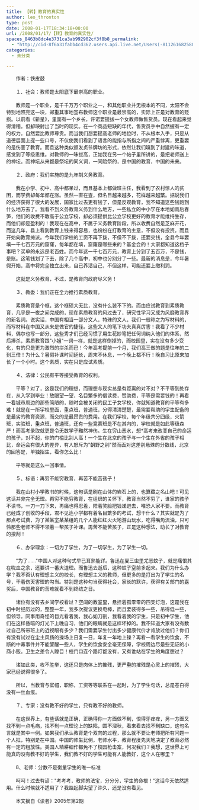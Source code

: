 ```yaml
---
title: 【转】教育的真实性
author: leo_thronton
type: post
date: 2008-01-17T18:34:18+00:00
url: /2008/01/17/【转】教育的真实性/
spaces_8463b8dc4e3731ca3ab992902cf3f8b8_permalink:
  - "http://cid-8f6a31fabb4cd362.users.api.live.net/Users(-8112616825800567966)/Blogs('8F6A31FABB4CD362!102')/Entries('8F6A31FABB4CD362!939')?authkey=yuBuArwciRo%24"
categories:
  - 未分类

---
```

<div id="msgcns!8F6A31FABB4CD362!939" class="bvMsg">
  <div>
    <font size="2">　　作者：铁皮鼓</font>
  </div>
  
  <div>
     
  </div>
  
  <div>
    <font size="2">　　１、社会：教师是太阳底下最崇高的职业。</font>
  </div>
  
  <div>
     
  </div>
  
  <div>
    <font size="2">　　教师是一个职业，是千千万万个职业之一，和其他职业并无根本的不同，太阳不会特别地照亮这一块，郑重其事地宣布教师这个职业是最崇高的，实际上正是对教育的贬损。以前看《新星》，里面有一个乡长，许诺要提拔一个女教师做售货员。现在看起来觉得滑稽，但却映射出了当时的现实。在一个商品短缺的年代，售货员手中自然握有一定的权力，自然要比教师尊贵。而当我们想要提高老师的地位时，不从根本入手，只是从道德层面上提一些口号，不仅使我们看到了语言的能指与所指之间的严重悖离，更重要的是伤害了教育。而且这种类似颁发贞节牌坊的形式，依然让我们嗅到了封建的味道，感觉到了等级思维。对教师的一味拔高，正如我在另一个帖子里所讲的，是把老师送上的神坛，而神坛从来都是祭坛的同义词，一同陪祭的，是中国的教育，中国的未来。</font>
  </div>
  
  <div>
     
  </div>
  
  <div>
    <font size="2">　　２、政府：我们实施的是九年制义务教育。</font>
  </div>
  
  <div>
     
  </div>
  
  <div>
    <font size="2">　　我在小学、初中、高中都呆过，而且基本上都做班主任，我看到了农村惊人的贫困，而学费却每年都在涨。虽然一直在查，但名目越来越多，花样越来越繁。据说我们的经济获得了很大的发展，国家比过去更有钱了，但是反观教育，我不知道这些钱跑到什么地方去了。我看不到义务教育义务到什么地方，一些私立的中小学在本地如雨后春笋，他们的收费不敢高于公立学校，却必须提供比公立学校更好的教育才能维持生存，而他们却是盈利的！我现在在高中，不属于义务教育阶段，所以收费自然是芝麻开花，而这几年，县上看到教育上钱来得容易，也纷纷在打教育的主意，不但没有投资，而且开始向教育摊派。今年我们学校的工资不再下拨，不但不下拨，还要交钱，全县今年要填一千七百万元的窟窿，每年都在填，窟窿是哪些来的？基金会的！大家都知道这档子事吧？买单的永远是老百姓。而今年这一千七百万元，教育上分到了五百万，不是钱，是账。这笔钱划了下去，除了几个高中，初中也分别分了一些。最新的消息是，今年暑假开始，高中将完全独立出来，自已养活自己，不但这样，可能还要上缴利润。</font>
  </div>
  
  <div>
     
  </div>
  
  <div>
    <font size="2">　　这就是义务教育，不过，是教育向政府尽义务！</font>
  </div>
  
  <div>
     
  </div>
  
  <div>
    <font size="2">　　３、教委：我们正在全力推行素质教育。</font>
  </div>
  
  <div>
     
  </div>
  
  <div>
    <font size="2">　　素质教育是个框，这个框硕大无比，没有什么装不下的。而由应试教育到素质教育，几乎是一夜之间完成的，现在素质教育的风过去了，研究性学习又成为风靡教育界的新名词。说实话，中国有相当一部分文人，特殊的文人，我们一般称之为写材料的，而写材料在中国又从来是做官的捷径。这些文人的笔下功夫真真厉害！我看了不少材料，偶尔也写一部分，这些秀才们已经习惯了用生花妙笔把任何词纳入他们的体系，然后捧杀，素质教育跟"小姐"一词一样，就是这样倒掉的，而校园里，实在没有多少变化，有的只是更为激烈的拼杀而已！今年高考提前一个月，我们高三做的题是往年的二到三倍！为什么？暑假补课时间延长，周末不休息，一个晚上都不行！晚自习比原来加长了一个小时。这个素质，实在只是应试素质。</font>
  </div>
  
  <div>
     
  </div>
  
  <div>
    <font size="2">　　４、法律：公民有平等接受教育的权利。</font>
  </div>
  
  <div>
     
  </div>
  
  <div>
    <font size="2">　　平等？对了，这是我们的理想，而理想与现实总是有距离的对不对？不平等到处存在，从入学到毕业！放眼望一望，名目繁多的借读费，赞助费，平等是需要钱的！再看一看城市周边的那些简陋的，随时会被关闭的民工子女学校，你就知道教育的平等有多难！就是在一所学校里面，重点班，普通班，分得清清楚楚，最需要帮助的学生配备的是最劣的教育资源，而交的是最昂贵的费用。在我们学校，每个年级共分四级，火箭班，实验班，重点班，普通班，还有一些竞赛班是不在其内的，学校就是如此等级森严！而高考录取就更是令无数学子黯然神伤。生在穷山恶水，想*高考来改变自己的命运的孩子，对不起，你的门槛比别人高！一个生在北京的孩子与一个生在外省的孩子相比，命运会有很大的差异，有人怒斥为"朝野之别"然而面对这差别悬殊的分数线，北京的回答是，单独招生，看你怎么比！</font>
  </div>
  
  <div>
     
  </div>
  
  <div>
    <font size="2">　　平等就是这么一回事情。</font>
  </div>
  
  <div>
     
  </div>
  
  <div>
    <font size="2">　　５、标语：再穷不能穷教育，再苦不能苦孩子！</font>
  </div>
  
  <div>
     
  </div>
  
  <div>
    <font size="2">　　我在山村小学教书的时候，这句话是刷在山体的岩石上的，也算藏之名山吧！可见这话并非完全无理。再穷不能穷教育，在组织的关怀下，教育当然不穷了，谁家的孩子不读书，一刀一刀下来，再痛也得忍着，陪着笑脸把钱递进去，唯恐人家不要。而教育已经成了创收的手段，君不见连小学都有着名目繁多的考试，想干什么？其实就是为了那点考试费，为了某某室某某组的几个人能红红火火地游山玩水，吃得嘴角流油，只可怜那些老师不得不领着一帮孩子补课。再苦不能苦孩子，正是这种想法，助长了对教育的搜刮！</font>
  </div>
  
  <div>
     
  </div>
  
  <div>
    <font size="2">　　６、办学理念：一切为了学生，为了一切学生，为了学生一切。</font>
  </div>
  
  <div>
     
  </div>
  
  <div>
    <font size="2">　　"为了&#8230;&#8230;"中国人对这种句式早已耳熟能详。鲁迅在夏三虫里尤恶蚊子，就是痛恨其在吮血之余，还要讲一番大道理。而鲁迅去逝后，这种蚊子空前多起来。我们为什么办学？我不否认有理想主义的校长，有理想主义的教师，但更多的是打出为了学生的名号，干着伤天害理的勾当。特别是这种勾当获得社会，家长的默许，获得有关部门的嘉奖后，中国教育的苦难就看不到终结之日。</font>
  </div>
  
  <div>
     
  </div>
  
  <div>
    <font size="2">　　诸位有没有去乡间学校看过？空阔的教室里，悬挂着孤零零的四支灯泡，这是我在初中时经历过的，整整一年，我多次提议更换电棒，而且要装得多一些，吊得低一些，但领导，同事用奇怪的目光看着我，我心如刀割，我看着我的学生，只是初中学生，他们在这样昏暗的灯光下上晚自习，他们的眼睛就是这样坏掉的。我不知道大家有没有数过自己所带班上的近视眼有多少？我们需要学生付出多少健康代价才肯放过他们？你们有没有试过在尘土风扬的操场上日复一日，年复一年地上操？再看一看学生的饮食，不断的中毒事件并不能警醒一些人，学生的饮食安全毫无保障，学校周边尽是些无证的小商小贩，卫生之差令人瞠目！校门口连个路灯都没有，又有谁站在学生的角度想过？</font>
  </div>
  
  <div>
     
  </div>
  
  <div>
    <font size="2">　　诸如此类，枚不胜举，这还只是肉体上的摧残，更严重的摧残是心灵上的摧残，大家已经说得很多了。</font>
  </div>
  
  <div>
     
  </div>
  
  <div>
    <font size="2">　　所以，当教育与官帽，职称，工资等等联系在一起时，为了学生句话，总是苍白得没有一丝血痕。</font>
  </div>
  
  <div>
     
  </div>
  
  <div>
    <font size="2">　　７、专家：没有教不好的学生，只有教不好的教师。</font>
  </div>
  
  <div>
     
  </div>
  
  <div>
    <font size="2">　　在这世界上，有些话就是正确，正确得你一方面做不到，恨得牙痒痒，另一方面又找不到一点毛病，找不到一点理论上的缺陷，圆不溜秋，看来看去找不到缺口，这句名言就是其中一例。如果我们承认教育是个双向的过程，那么就不要让老师把所有问题一个人扛，特别是在中国。中国的师生比例，老师水平，教育程度先天地决定了教育必然有一定的粗放性。美国人精耕细作都免不了校园枪击案，何况我们？我想，这世界上可能真的没有教不好的学生，我们教不好的学生可能有人能教好，这个人在哪里？</font>
  </div>
  
  <div>
     
  </div>
  
  <div>
    <font size="2">　　8、老师：分数不是衡量学生的唯一标准</font>
  </div>
  
  <div>
     
  </div>
  
  <div>
    <font size="2">　　呵呵！过去有谚："考考考，教师的法宝，分分分，学生的命根！"这话今天依然适用。什么时候就不适用了？我踮起脚尖望了许久，还是没有看见。<br /> </font>
  </div>
  
  <div>
     
  </div>
  
  <div>
    <font size="2">　　本文摘自《读者》2005年第2期 </font>
  </div>
</div>